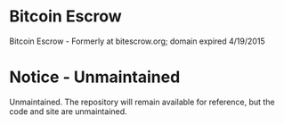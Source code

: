 # Bitcoin Escrow

Bitcoin Escrow - Formerly at bitescrow.org; domain expired 4/19/2015

# Notice - Unmaintained
Unmaintained. The repository will remain available for reference, but the code and site are unmaintained.
